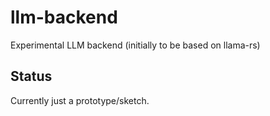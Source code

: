 # llm-backend
Experimental LLM backend (initially to be based on llama-rs)

## Status

Currently just a prototype/sketch.
